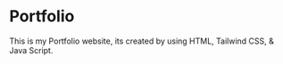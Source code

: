 # Portfolio
This is my Portfolio website, its created by using HTML, Tailwind CSS, &amp; Java Script. 
